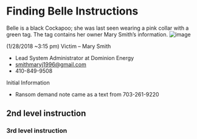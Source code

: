 # Finding Belle Instructions
Belle is a black Cockapoo; she was last seen wearing a pink collar with a green tag.  The tag contains her owner Mary Smith’s information. 
![image](https://github.com/emerginganalytics/cyberarena/assets/50633591/055f5b5b-8117-40d0-8d22-1355e220d059)

(1/28/2018 ~3:15 pm)
Victim – Mary Smith
* Lead System Administrator at Dominion Energy
* smithmaryj1996@gmail.com
* 410-849-9508

Initial Information
* Ransom demand note came as a text from 703-261-9220

## 2nd level instruction

### 3rd level instruction
